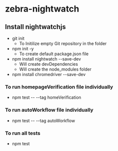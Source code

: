 # zebra-nightwatch

## Install nightwatchjs
* git init 
    * To Initilize empty Git repository in the folder
* npm init -y
    * To create default package.json file
* npm install nightwatch --save-dev
    * Will create devDependencies
    * Will create the node_modules folder
* npm install chromedriver --save-dev

### To run homepageVerification file individually
* npm test -- --tag homeVerification

### To run autoWorkflow file individually
* npm test -- --tag autoWorkflow

### To run all tests
* npm test